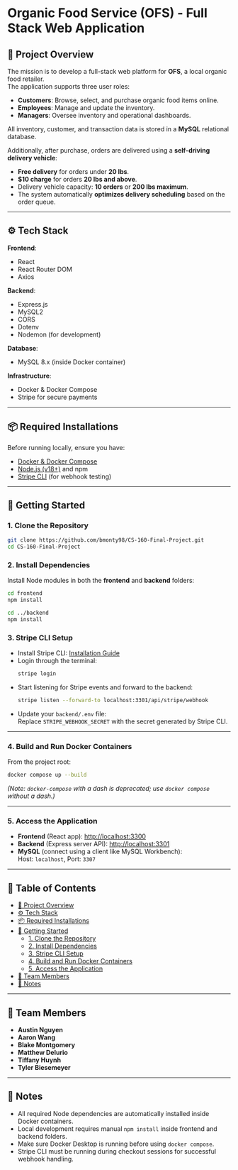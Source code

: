 # Organic Food Service (OFS) - Full Stack Web Application

## 📜 Project Overview
The mission is to develop a full-stack web platform for **OFS**, a local organic food retailer.  
The application supports three user roles:
- **Customers**: Browse, select, and purchase organic food items online.
- **Employees**: Manage and update the inventory.
- **Managers**: Oversee inventory and operational dashboards.

All inventory, customer, and transaction data is stored in a **MySQL** relational database.

Additionally, after purchase, orders are delivered using a **self-driving delivery vehicle**:
- **Free delivery** for orders under **20 lbs**.
- **$10 charge** for orders **20 lbs and above**.
- Delivery vehicle capacity: **10 orders** or **200 lbs maximum**.
- The system automatically **optimizes delivery scheduling** based on the order queue.

---

## ⚙️ Tech Stack

**Frontend**:
- React
- React Router DOM
- Axios

**Backend**:
- Express.js
- MySQL2
- CORS
- Dotenv
- Nodemon (for development)

**Database**:
- MySQL 8.x (inside Docker container)

**Infrastructure**:
- Docker & Docker Compose
- Stripe for secure payments

---

## 📦 Required Installations

Before running locally, ensure you have:
- [Docker & Docker Compose](https://docs.docker.com/get-docker/)
- [Node.js (v18+)](https://nodejs.org/en/download/) and npm
- [Stripe CLI](https://docs.stripe.com/stripe-cli) (for webhook testing)

---

## 🚀 Getting Started

### 1. Clone the Repository
```bash
git clone https://github.com/bmonty98/CS-160-Final-Project.git
cd CS-160-Final-Project
```

### 2. Install Dependencies
Install Node modules in both the **frontend** and **backend** folders:
```bash
cd frontend
npm install

cd ../backend
npm install
```

### 3. Stripe CLI Setup
- Install Stripe CLI: [Installation Guide](https://docs.stripe.com/stripe-cli)
- Login through the terminal:
  ```bash
  stripe login
  ```
- Start listening for Stripe events and forward to the backend:
  ```bash
  stripe listen --forward-to localhost:3301/api/stripe/webhook
  ```
- Update your `backend/.env` file:  
  Replace `STRIPE_WEBHOOK_SECRET` with the secret generated by Stripe CLI.

---

### 4. Build and Run Docker Containers
From the project root:
```bash
docker compose up --build
```

_(Note: `docker-compose` with a dash is deprecated; use `docker compose` without a dash.)_

---

### 5. Access the Application
- **Frontend** (React app): [http://localhost:3300](http://localhost:3300)
- **Backend** (Express server API): [http://localhost:3301](http://localhost:3301)
- **MySQL** (connect using a client like MySQL Workbench):  
  Host: `localhost`, Port: `3307`

---

## 📑 Table of Contents
- [📜 Project Overview](#-project-overview)
- [⚙️ Tech Stack](#️-tech-stack)
- [📦 Required Installations](#-required-installations)
- [🚀 Getting Started](#-getting-started)
  - [1. Clone the Repository](#1-clone-the-repository)
  - [2. Install Dependencies](#2-install-dependencies)
  - [3. Stripe CLI Setup](#3-stripe-cli-setup)
  - [4. Build and Run Docker Containers](#4-build-and-run-docker-containers)
  - [5. Access the Application](#5-access-the-application)
- [👥 Team Members](#-team-members)
- [📝 Notes](#-notes)

---

## 👥 Team Members
- **Austin Nguyen**
- **Aaron Wang**
- **Blake Montgomery**
- **Matthew Delurio**
- **Tiffany Huynh**
- **Tyler Biesemeyer**

---

## 📝 Notes
- All required Node dependencies are automatically installed inside Docker containers.
- Local development requires manual `npm install` inside frontend and backend folders.
- Make sure Docker Desktop is running before using `docker compose`.
- Stripe CLI must be running during checkout sessions for successful webhook handling.
